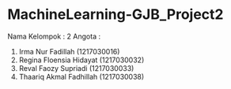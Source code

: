 # MachineLearning-GJB_Project2
Nama Kelompok : 2
Angota : 
1. Irma Nur Fadillah (1217030016)
2. Regina Floensia Hidayat (1217030032)
3. Reval Faozy Supriadi (1217030033)
4. Thaariq Akmal Fadhillah (1217030038)


